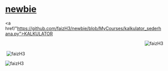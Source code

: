 <a href="https://github.com/faizH3/newbie/"><h1><b>newbie</b></h1></a>
<a href/"https://github.com/faizH3/newbie/blob/MyCourses/kalkulator_sederhana.py">KALKULATOR</a>
<p align="right"> <img src="https://komarev.com/ghpvc/?username=faizH3" alt="faizH3" /> </p>
<p>&nbsp;<img align="center" src="https://github-readme-stats.vercel.app/api?username=faizH3&show_icons=true" alt="faizH3" /></p>
<p><img align="justify" img-size="100%" src="https://github-readme-stats.vercel.app/api/top-langs/?username=faizH3&layout=compact&hide=html"alt="faizH3"/></p>
